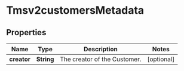 
# Tmsv2customersMetadata

## Properties
Name | Type | Description | Notes
------------ | ------------- | ------------- | -------------
**creator** | **String** | The creator of the Customer.  |  [optional]



